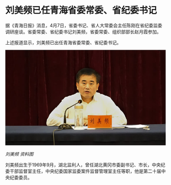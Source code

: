 # 刘美频已任青海省委常委、省纪委书记

据《青海日报》消息，4月7日，省委书记、省人大常委会主任陈刚在省纪委监委调研座谈。省委常委、省纪委书记刘美频，省委常委、组织部部长赵月霞参加。

上述报道显示，刘美频已出任青海省委常委、省纪委书记。

![55a21e8adf6ad83d0694c0c59c6e3af1.jpg](https://raw.githubusercontent.com/qqhsx/qqnews_image/main/2024/04/08/刘美频已任青海省委常委、省纪委书记/55a21e8adf6ad83d0694c0c59c6e3af1.jpg)

_刘美频 资料图_

刘美频出生于1969年9月，湖北监利人，曾任湖北黄冈市委副书记、市长，中央纪委干部监督室主任，中央纪委国家监委案件监督管理室主任等职，他是第二十届中央纪委委员。

